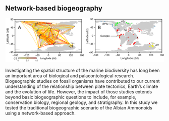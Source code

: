 
#  
## Network-based biogeography

![Bioregionalization](assets/img/Bioregionalization-A.png)

Investigating the spatial structure of the marine biodiversity has long been an important area of biological and palaeontological research.  Biogeographic studies on fossil organisms have contributed to our current understanding of the relationship between plate tectonics, Earth’s climate and the evolution of life. However, the impact of those studies extends beyond basic biogeographic questions to include, for example, conservation biology, regional geology, and stratigraphy. In this study we tested the traditional biogeographic scenario of the Albian Ammonoids using a network-based approach.

